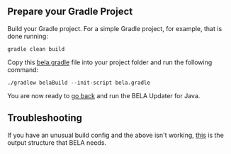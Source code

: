 ## Prepare your Gradle Project

Build your Gradle project. For a simple Gradle project, for example, that is done running:

`gradle clean build`

Copy this [bela.gradle](/updaters/reference/bela.gradle) file into your project folder and run the following command:

```
./gradlew belaBuild --init-script bela.gradle
```

You are now ready to [go back](/CodeSynchronization.md) and run the BELA Updater for Java.

## Troubleshooting

If you have an unusual build config and the above isn't working, [this](/updaters/Java-Other.md) is the output structure that BELA needs.
